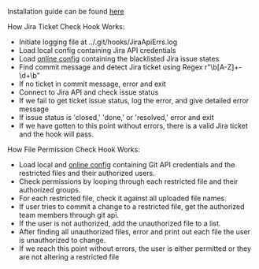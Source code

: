 Installation guide can be found [here](https://wincom-plm.atlassian.net/wiki/spaces/WK/pages/104005637/How+to+install+git+client-side+hooks)


How Jira Ticket Check Hook Works:
  * Initiate logging file at ../.git/hooks/JiraApiErrs.log
  * Load local config containing Jira API credentials
  * Load [online config](https://github.com/wincomplm/infr-git-hooks-config/blob/main/permissions.json) containing the blacklisted Jira issue states
  * Find commit message and detect Jira ticket using Regex r"\b[A-Z]+-\d+\b"
  * If no ticket in commit message, error and exit
  * Connect to Jira API and check issue status
  * If we fail to get ticket issue status, log the error, and give detailed error message
  * If issue status is 'closed,' 'done,' or 'resolved,' error and exit
  * If we have gotten to this point without errors, there is a valid Jira ticket and the hook will pass.

How File Permission Check Hook Works:
  * Load local and [online config](https://github.com/wincomplm/infr-git-hooks-config/blob/main/permissions.json) containing Git API credentials and the restricted files and their authorized users.
  * Check permissions by looping through each restricted file and their authorized groups.
  * For each restricted file, check it against all uploaded file names.
  * If user tries to commit a change to a restricted file, get the authorized team members through git api.
  * If the user is not authorized, add the unauthorized file to a list.
  * After finding all unauthorized files, error and print out each file the user is unauthorized to change.
  * If we reach this point without errors, the user is either permitted or they are not altering a restricted file

